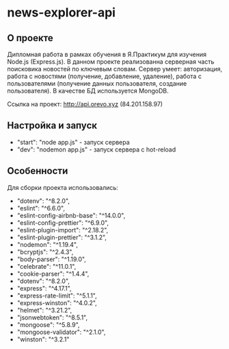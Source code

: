 # news-explorer-api

## О проекте

Дипломная работа в рамках обучения в Я.Практикум для изучения Node.js (Express.js). В данном проекте реализованна серверная часть поисковика новостей по ключевым словам.
Сервер умеет: авторизация, работа с новостями (получение, добавление, удаление), работа с пользователями (получение данных пользователя, создание пользователя).
В качестве БД используется MongoDB.

Ссылка на проект: http://api.orevo.xyz (84.201.158.97)

## Настройка и запуск

  * "start": "node app.js" - запуск сервера
  * "dev": "nodemon app.js" - запуск сервера с hot-reload

## Особенности

Для сборки проекта использовались: 
  *  "dotenv": "^8.2.0",
  *  "eslint": "^6.6.0",
  *  "eslint-config-airbnb-base": "^14.0.0",
  *  "eslint-config-prettier": "^6.9.0",
  *  "eslint-plugin-import": "^2.18.2",
  *  "eslint-plugin-prettier": "^3.1.2",
  *  "nodemon": "^1.19.4",
  *  "bcryptjs": "^2.4.3",
  *  "body-parser": "^1.19.0",
  *  "celebrate": "^11.0.1",
  *  "cookie-parser": "^1.4.4",
  *  "dotenv": "^8.2.0",
  *  "express": "^4.17.1",
  *  "express-rate-limit": "^5.1.1",
  *  "express-winston": "^4.0.2",
  *  "helmet": "^3.21.2",
  *  "jsonwebtoken": "^8.5.1",
  *  "mongoose": "^5.8.9",
  *  "mongoose-validator": "^2.1.0",
  *  "winston": "^3.2.1"